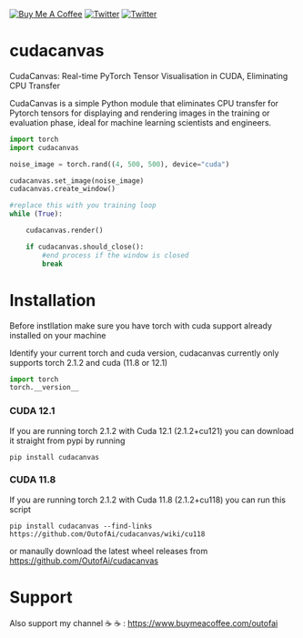 <a href="https://www.buymeacoffee.com/outofai" target="_blank"><img src="https://img.shields.io/badge/-buy_me_a%C2%A0coffee-orange?logo=buy-me-a-coffee" alt="Buy Me A Coffee"></a>
[![Twitter](https://img.shields.io/twitter/url/https/twitter.com/cloudposse.svg?style=social&label=Follow%20%40Ashleigh%20Watson)](https://twitter.com/OutofAi) 
[![Twitter](https://img.shields.io/twitter/url/https/twitter.com/cloudposse.svg?style=social&label=Follow%20%40Alex%20Nasa)](https://twitter.com/banterless_ai)

# cudacanvas
CudaCanvas: Real-time PyTorch Tensor Visualisation in CUDA, Eliminating CPU Transfer

CudaCanvas is a simple Python module that eliminates CPU transfer for Pytorch tensors for displaying and rendering images in the training or evaluation phase, ideal for machine learning scientists and engineers. 

```python
import torch
import cudacanvas

noise_image = torch.rand((4, 500, 500), device="cuda")

cudacanvas.set_image(noise_image)
cudacanvas.create_window()

#replace this with you training loop
while (True):

    cudacanvas.render()

    if cudacanvas.should_close():
        #end process if the window is closed
        break


```


# Installation
Before instllation make sure you have torch with cuda support already installed on your machine 

Identify your current torch and cuda version, cudacanvas currently only supports torch 2.1.2 and cuda (11.8 or 12.1)

```python
import torch
torch.__version__
```

### CUDA 12.1
If you are running torch 2.1.2 with Cuda 12.1 (2.1.2+cu121) you can download it straight from pypi by running
```
pip install cudacanvas
```

### CUDA 11.8
If you are running torch 2.1.2 with Cuda 11.8 (2.1.2+cu118) you can run this script
```
pip install cudacanvas --find-links https://github.com/OutofAi/cudacanvas/wiki/cu118
```
or manaully download the latest wheel releases from https://github.com/OutofAi/cudacanvas

# Support
Also support my channel ☕ ☕ : https://www.buymeacoffee.com/outofai
